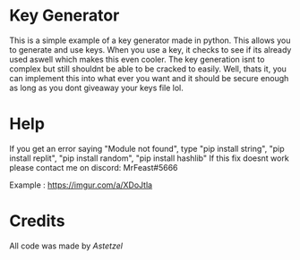 # Key Generator
This is a simple example of a key generator made in python. This allows you to generate and use keys. When you use a key, it checks to see if its already used aswell which makes this even cooler. The key generation isnt to complex but still shouldnt be able to be cracked to easily. Well, thats it, you can implement this into what ever you want and it should be secure enough as long as you dont giveaway your keys file lol.
# Help
If you get an error saying "Module not found", type "pip install string", "pip install replit", "pip install random", "pip install hashlib"
If this fix doesnt work please contact me on discord: MrFeast#5666

Example : https://imgur.com/a/XDoJtla
# Credits
All code was made by *Astetzel*
